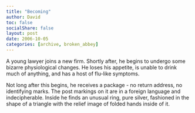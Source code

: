```yaml
---
title: "Becoming"
author: David
toc: false
socialShare: false
layout: post
date: 2006-10-05
categories: [archive, broken_abbey]
---
```


A young lawyer joins a new firm. Shortly after, he begins to undergo some
bizarre physiological changes. He loses his appetite, is unable to drink much of
anything, and has a host of flu-like symptoms.

Not long after this begins, he receives a package - no return address, no
identifying marks. The post markings on it are in a foreign language and
indecipherable. Inside he finds an unusual ring, pure silver, fashioned in the
shape of a triangle with the relief image of folded hands inside of it.
